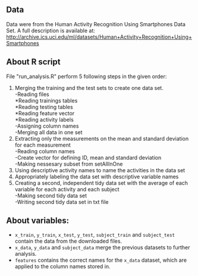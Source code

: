 ## Data
Data were from the Human Activity Recognition Using Smartphones Data Set. A full description is available at:
http://archive.ics.uci.edu/ml/datasets/Human+Activity+Recognition+Using+Smartphones

## About R script
File "run_analysis.R" perform 5 following steps in the given order:   
1. Merging the training and the test sets to create one data set.   
  -Reading files    
    *Reading trainings tables   
    *Reading testing tables   
    *Reading feature vector   
    *Reading activity labels   
  -Assigning column names   
  -Merging all data in one set   
2. Extracting only the measurements on the mean and standard deviation for each measurement   
  -Reading column names  
  -Create vector for defining ID, mean and standard deviation   
  -Making nessesary subset from setAllInOne   
3. Using descriptive activity names to name the activities in the data set   
4. Appropriately labeling the data set with descriptive variable names   
5. Creating a second, independent tidy data set with the average of each variable for each activity and each subject   
  -Making second tidy data set   
  -Writing second tidy data set in txt file   

## About variables:   
* `x_train`, `y_train`, `x_test`, `y_test`, `subject_train` and `subject_test` contain the data from the downloaded files.
* `x_data`, `y_data` and `subject_data` merge the previous datasets to further analysis.
* `features` contains the correct names for the `x_data` dataset, which are applied to the column names stored in.
 
